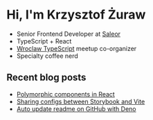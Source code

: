 # Hi, I'm Krzysztof Żuraw

- Senior Frontend Developer at [Saleor](hhttps://saleor.io/)
- TypeScript + React
- [Wroclaw TypeScript](https://www.meetup.com/WrocTypeScript/) meetup co-organizer
- Specialty coffee nerd

## Recent blog posts

<!-- FEED-START -->
- [Polymorphic components in React](https://krzysztofzuraw.com/blog/2023/polymorphic-components-in-react/)
- [Sharing configs between Storybook and Vite](https://krzysztofzuraw.com/blog/2023/storybook-vite-config/)
- [Auto update readme on GitHub with Deno](https://krzysztofzuraw.com/blog/2023/auto-update-readme-github-deno/)
<!-- FEED-END -->
